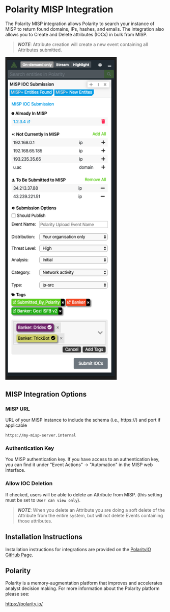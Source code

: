 # Polarity MISP Integration

The Polarity MISP integration allows Polarity to search your instance of MISP to return found domains, IPs, hashes, and emails.  The integration also allows you to Create and Delete attributes (IOCs) in bulk from MISP.

> ***NOTE***: Attribute creation will create a new event containing all Attributes submitted.

<div>
  <img width="350px" alt="Integration Example" src="./assets/integration-example.png">
</div>

## MISP Integration Options

### MISP URL

URL of your MISP instance to include the schema (i.e., https://) and port if applicable

```
https://my-misp-server.internal
```

### Authentication Key

You MISP authentication key. If you have access to an authentication key, you can find it under "Event Actions" -> "Automation" in the MISP web interface.

### Allow IOC Deletion

If checked, users will be able to delete an Attribute from MISP. (this setting must be set to `User can view only`).

> ***NOTE***: When you delete an Attribute you are doing a soft delete of the Attribute from the entire system, but will not delete Events containing those attributes.

## Installation Instructions

Installation instructions for integrations are provided on the [PolarityIO GitHub Page](https://polarityio.github.io/).

## Polarity

Polarity is a memory-augmentation platform that improves and accelerates analyst decision making.  For more information about the Polarity platform please see:

https://polarity.io/

